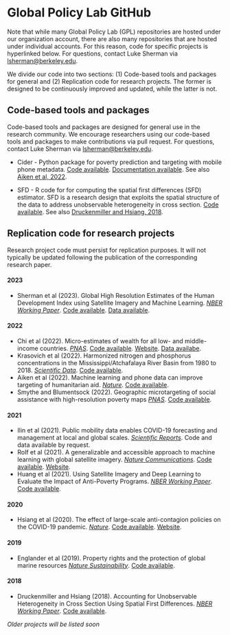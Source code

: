 # Global Policy Lab GitHub
Note that while many Global Policy Lab (GPL) repositories are hosted under our organization account, there are also many repositories that are hosted under individual accounts. For this reason, code for specific projects is hyperlinked below. For questions, contact Luke Sherman via lsherman@berkeley.edu.

We divide our code into two sections: (1) Code-based tools and packages for general and (2) Replication code for research projects. The former is designed to be continuously improved and updated, while the latter is not. 


## Code-based tools and packages
Code-based tools and packages are designed for general use in the research community. We encourage researchers using our code-based tools and packages to make contributions via pull request. For questions, contact Luke Sherman via lsherman@berkeley.edu.

- Cider - Python package for poverty prediction and targeting with mobile phone metadata. [Code available](https://github.com/Global-Policy-Lab/cider). [Documentation available](https://global-policy-lab.github.io/cider-documentation/intro.html). See also [Aiken et al, 2022](https://www.nature.com/articles/s41586-022-04484-9).

- SFD - R code for for computing the spatial first differences (SFD) estimator. SFD is a research design that exploits the spatial structure of the data to address unobservable heterogeneity in cross section. [Code available](https://github.com/hdruckenmiller/SFD). See also [Druckenmiller and Hsiang, 2018](https://www.nber.org/papers/w25177).

## Replication code for research projects
Research project code must persist for replication purposes. It will not typically be updated following the publication of the corresponding research paper.

#### 2023
- Sherman et al (2023). Global High Resolution Estimates of the Human Development Index using Satellite Imagery and Machine Learning. [_NBER Working Paper_](https://www.nber.org/papers/w31044). [Code available](https://github.com/Global-Policy-Lab/hdi_downscaling_mosaiks). [Data available](https://www.mosaiks.org/hdi).

#### 2022
- Chi et al (2022). Micro-estimates of wealth for all low- and middle-income countries. [_PNAS_](https://www.pnas.org/doi/pdf/10.1073/pnas.2113658119). [Code available](https://github.com/g-chi/lmic-poverty). [Website](http://www.povertymaps.net/#4.09/-12.84/27.34/-15.2/60). [Data availabe](https://data.humdata.org/dataset/relative-wealth-index).
- Krasovich et al (2022). Harmonized nitrogen and phosphorus concentrations in the Mississippi/Atchafalaya River Basin from 1980 to 2018. [_Scientific Data_](https://www.nature.com/articles/s41597-022-01650-6). [Code available](https://doi.org/10.4211/hs.9547035cf37940eb9b500b7994a378a1).
- Aiken et al (2022). Machine learning and phone data can improve targeting of humanitarian aid. [_Nature_](https://www.nature.com/articles/s41586-022-04484-9). [Code available](https://github.com/emilylaiken/togo-targeting-replication/).
- Smythe and Blumentsock (2022). Geographic microtargeting of social assistance with high-resolution poverty maps [_PNAS_](https://www.pnas.org/doi/pdf/10.1073/pnas.2113658119). [Code available](https://github.com/issmythe/nigeria_poverty_mapping). 

#### 2021
- Ilin et al (2021). Public mobility data enables COVID-19 forecasting and management at local and global scales. [_Scientific Reports_](https://www.nature.com/articles/s41598-021-92892-8). Code and data available by request.
- Rolf et al (2021). A generalizable and accessible approach to machine learning with global satellite imagery. [_Nature Communications_](https://www.nature.com/articles/s41467-021-24638-z). [Code available](https://github.com/Global-Policy-Lab/mosaiks-paper). [Website](https://www.mosaiks.org).
- Huang et al (2021). Using Satellite Imagery and Deep Learning to Evaluate the Impact of Anti-Poverty Programs. [_NBER Working Paper_](https://www.nber.org/papers/w29105). [Code available](https://github.com/luna983/beyond-nightlight).

#### 2020
- Hsiang et al (2020). The effect of large-scale anti-contagion policies on the COVID-19 pandemic. [_Nature_](https://www.nature.com/articles/s41586-020-2404-8). [Code available](https://codeocean.com/capsule/1887579/tree/v1). [Website](http://www.globalpolicy.science/covid19).

#### 2019
- Englander et al (2019). Property rights and the protection of global marine resources [_Nature Sustainability_](https://www.nature.com/articles/s41893-019-0389-9#code-availability). [Code available](https://github.com/englander/replication_eez).

#### 2018
- Druckenmiller and Hsiang (2018). Accounting for Unobservable Heterogeneity in Cross Section Using Spatial First Differences. [_NBER Working Paper_](https://www.nber.org/papers/w25177). [Code available](https://github.com/hdruckenmiller/SFD).


_Older projects will be listed soon_
